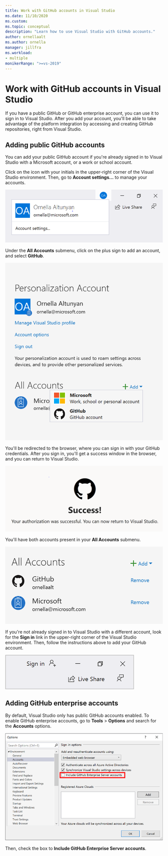 ```yaml
---
title: Work with GitHub accounts in Visual Studio
ms.date: 11/10/2020
ms.custom: 
ms.topic: conceptual
description: "Learn how to use Visual Studio with GitHub accounts."
author: ornellaalt
ms.author: ornella
manager: jillfra
ms.workload:
- multiple
monikerRange: ">=vs-2019"
---
```

# Work with GitHub accounts in Visual Studio

If you have a public GitHub or GitHub enterprise account, you can use it to sign in to Visual Studio. After you add your account, you'll be able to take advantage of the platform integration by accessing and creating GitHub repositories, right from Visual Studio.  

## Adding public GitHub accounts

You can add your public GitHub account if you're already signed in to Visual Studio with a Microsoft account, or a work or school account.

Click on the icon with your initials in the upper-right corner of the Visual Studio environment. Then, go to **Account settings...** to manage your accounts.

![Accounts settings](../ide/media/account-settings.png)

Under the **All Accounts** submenu, click on the plus sign to add an account, and select **GitHub**.

![Select add GitHub account](../ide/media/sign-in-github.png)

You'll be redirected to the browser, where you can sign in with your GitHub credentials. After you sign in, you'll get a success window in the browser, and you can return to Visual Studio.

![Success window in browser](../ide/media/github-success.png)

You'll have both accounts present in your **All Accounts** submenu.

![Both accounts showing](../ide/media/both-accounts.png)

If you're not already signed in to Visual Studio with a different account, look for the **Sign in** link in the upper-right corner of the Visual Studio environment. Then, follow the instructions above to add your GitHub account.

![Not signed in user](../ide/media/vs2019_usernotsignedin.png)

## Adding GitHub enterprise accounts

By default, Visual Studio only has public GitHub accounts enabled. To enable GitHub enterprise accounts, go to **Tools** > **Options** and search for the **Accounts** options.

![Accounts options menu](../ide/media/accounts-options.png)

Then, check the box to **Include GitHub Enterprise Server accounts**.
